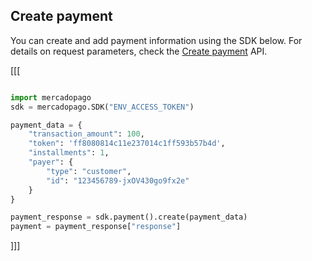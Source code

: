 ## Create payment

You can create and add payment information using the SDK below. For details on request parameters, check the [Create payment](https://www.mercadopago[FAKER][URL][DOMAIN]/developers/en/reference/payments/_payments/post) API.

[[[
```python

import mercadopago
sdk = mercadopago.SDK("ENV_ACCESS_TOKEN")

payment_data = {
    "transaction_amount": 100,
    "token": 'ff8080814c11e237014c1ff593b57b4d',
    "installments": 1,
    "payer": {
        "type": "customer",
        "id": "123456789-jxOV430go9fx2e"
    }
}

payment_response = sdk.payment().create(payment_data)
payment = payment_response["response"]

```
]]]